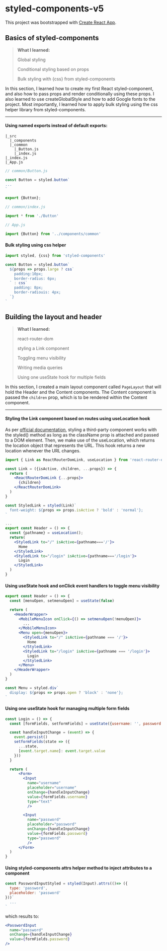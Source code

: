 # styled-components-v5

This project was bootstrapped with [Create React App](https://github.com/facebook/create-react-app).

## Basics of styled-components

> **What I learned:**
>
> Global styling
>
> Conditional styling based on props
>
> Bulk styling with {css} from styled-components

In this section, I learned how to create my first React styled-component, and also how to pass props and render conditionally using these props. I also learned to use createGlobalStyle and how to add Google fonts to the project. Most importantly, I learned how to apply bulk styling using the css helper library from styled-components.

___

#### Using named exports instead of default exports:

```
|_src
  |_components
  |_common
    |_Button.js
    |_index.js
|_index.js
|_App.js
```

```jsx
// common/Button.js

const Button = styled.button`
...
`

export {Button};
```

```jsx
// common/index.js

import * from './Button'
```

```jsx
// App.js

import {Button} from '../components/common'
```

#### Bulk styling using css helper

```jsx
import styled, {css} from 'styled-components'

const Button = styled.button`
  ${props => props.large ? css`
	padding:10px;
	border-radius: 6px;
  ` : css`
    padding: 8px;
    border-radiouis: 4px;
  `}
`
```



## Building the layout and header

> **What I learned:**
>
> react-router-dom
>
> styling a Link component
>
> Toggling menu visibility
>
> Writing media queries
>
> Using one useState hook for multiple fields

In this section, I created a main layout component called `PageLayout` that will hold the Header and the Content components. The Content component is passed the `children` prop, which is to be rendered within the Content component.

___

#### Styling the Link component based on routes using useLocation hook

As per [official documentation](https://styled-components.com/docs/basics#styling-any-component), styling a third-party component works with the styled() method as long as the className prop is attached and passed to a DOM element. Then, we make use of the useLocation, which returns  the location object that represents the URL. This hook returns a new location whenever the URL changes.

```jsx
import { Link as ReactRouterDomLink, useLocation } from 'react-router-dom' // any name is valid, we just need to avoid using the Link namespace

const Link = ({isActive, children, ...props}) => {
  return (
    <ReactRouterDomLink {...props}>
      {children}
    </ReactRouterDomLink>
  )
}

const StyledLink = styled(Link)`
  font-weight: ${props => props.isActive ? 'bold' : 'normal'};
`

...
export const Header = () => {
  const {pathname} = useLocation();
  return(
    <StyledLink to="/" isActive={pathname==='/'}>
      Home
    </StyledLink>
    <StyledLink to="/login" isActive={pathname==='/login'}>
      Login
    </StyledLink>   
  )
}

```

#### Using useState hook and onClick event handlers to toggle menu visibility

```jsx
export const Header = () => {
  const [menuOpen, setmenuOpen] = useState(false)

  return (
    <HeaderWrapper>
      <MobileMenuIcon onClick={() => setmenuOpen(!menuOpen)}>
		...
      </MobileMenuIcon>
      <Menu open={menuOpen}>
        <StyledLink to="/" isActive={pathname === '/'}>
          Home
        </StyledLink>
        <StyledLink to="/login" isActive={pathname === '/login'}>
          Login
        </StyledLink>
      </Menu>
    </HeaderWrapper>
  )
}

const Menu = styled.div`
  display: ${props => props.open ? 'block' : 'none'};
`
```

#### Using one useState hook for managing multiple form fields

```jsx
const Login = () => {
  const [formFields, setformFields] = useState({username: '', password: ''})

  const handleInputChange = (event) => {
    event.persist()
    setformFields(state => ({
      ...state,
      [event.target.name]: event.target.value
    }))
  }

  return (
      <Form>
        <Input 
          name="username" 
          placeholder="username" 
          onChange={handleInputChange}
          value={formFields.username}
          type="text"
          />

        <Input 
          name="password" 
          placeholder="password" 
          onChange={handleInputChange}
          value={formFields.password}
          type="password"
          />
      </Form>
  )
}
```

#### Using styled-components attrs helper method to inject attributes to a component

```jsx
const PasswordInputStyled = styled(Input).attrs(()=> ({
  type: 'password',
  placeholder: 'password'
}))`
  ...
`
```

which results to:

```jsx
<PasswordInput 
  name="password" 
  onChange={handleInputChange}
  value={formFields.password}
/>
```

